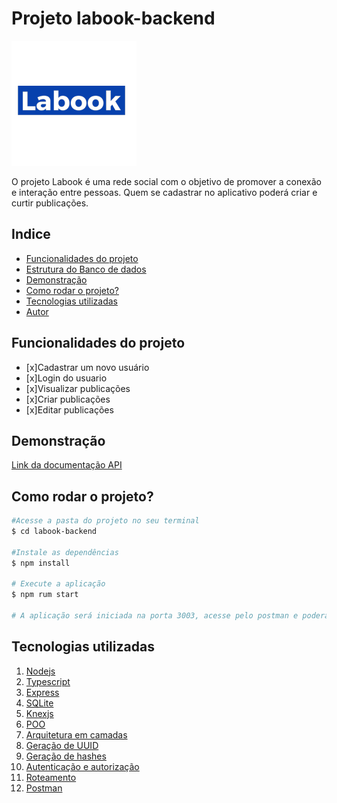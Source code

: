 # Projeto labook-backend
![labook](./assets/logo.jpg)

O projeto Labook é uma rede social com o objetivo de promover a conexão e interação entre pessoas. Quem se cadastrar no aplicativo poderá criar e curtir publicações.

## Indice
- <a href="#funcionalidades-do-projeto">Funcionalidades do projeto</a>
- <a href="#estrutura-do-banco-de-dados">Estrutura do Banco de dados</a>
- <a href="#demonstração">Demonstração</a>
- <a href="#como-rodar-o-projeto?">Como rodar o projeto?
- <a href="#tecnologias-utilizadas">Tecnologias utilizadas</a>
- <a href="#autor">Autor</a>

## Funcionalidades do projeto

- [x]Cadastrar um novo usuário
- [x]Login do usuario
- [x]Visualizar publicações
- [x]Criar publicações
- [x]Editar publicações


## Demonstração
[Link da documentação API](https://documenter.getpostman.com/view/24823345/2s93sXcEZ9)

## Como rodar o projeto?

```bash
#Acesse a pasta do projeto no seu terminal
$ cd labook-backend

#Instale as dependências
$ npm install

# Execute a aplicação
$ npm rum start

# A aplicação será iniciada na porta 3003, acesse pelo postman e poderá executar os endpoints
```

## Tecnologias utilizadas

1. [Nodejs](https://nodejs.org/en/docs/)
2. [Typescript](https://www.typescriptlang.org/)
3. [Express](https://expressjs.com/pt-br/)
4. [SQLite](https://www.sqlite.org/index.html)
5. [Knexjs](https://knexjs.org/)
6. [POO]()
7. [Arquitetura em camadas]()
8. [Geração de UUID]()
9. [Geração de hashes]()
10. [Autenticação e autorização]()
11. [Roteamento]()
12. [Postman](https://www.postman.com/)
